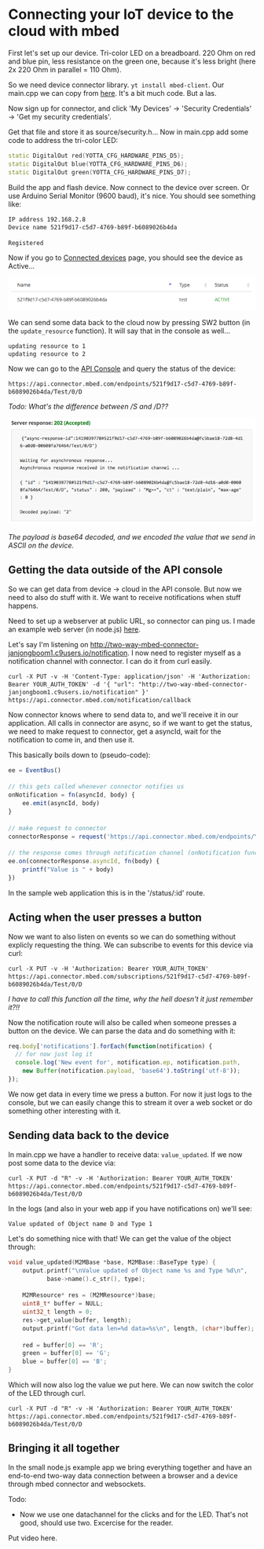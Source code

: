 # Connecting your IoT device to the cloud with mbed

First let's set up our device. Tri-color LED on a breadboard. 220 Ohm on red and blue pin, less resistance on the green one, because it's less bright (here 2x 220 Ohm in parallel = 110 Ohm).

So we need device connector library. `yt install mbed-client`. Our main.cpp we can copy from [here](https://github.com/ARMmbed/mbed-client-examples/blob/master/source/main.cpp). It's a bit much code. But a las.

Now sign up for connector, and click 'My Devices' -> 'Security Credentials' -> 'Get my security credentials'.

Get that file and store it as source/security.h... Now in main.cpp add some code to address the tri-color LED:

```cpp
static DigitalOut red(YOTTA_CFG_HARDWARE_PINS_D5);
static DigitalOut blue(YOTTA_CFG_HARDWARE_PINS_D6);
static DigitalOut green(YOTTA_CFG_HARDWARE_PINS_D7);
```

Build the app and flash device. Now connect to the device over screen. Or use Arduino Serial Monitor (9600 baud), it's nice. You should see something like:

```
IP address 192.168.2.8
Device name 521f9d17-c5d7-4769-b89f-b6089026b4da

Registered
```

Now if you go to [Connected devices](https://connector.mbed.com/#endpoints) page, you should see the device as Active...

![Connector](assets/connector1.png)

We can send some data back to the cloud now by pressing SW2 button (in the `update_resource` function). It will say that in the console as well...

```
updating resource to 1
updating resource to 2
```

Now we can go to the [API Console](https://connector.mbed.com/#console) and query the status of the device:

```
https://api.connector.mbed.com/endpoints/521f9d17-c5d7-4769-b89f-b6089026b4da/Test/0/D
```

*Todo: What's the difference between /S and /D??*

![Connector](assets/connector2.png)

*The payload is base64 decoded, and we encoded the value that we send in ASCII on the device.*

## Getting the data outside of the API console

So we can get data from device -> cloud in the API console. But now we need to also do stuff with it. We want to receive notifications when stuff happens.

Need to set up a webserver at public URL, so connector can ping us. I made an example web server (in node.js) [here](putlinkhere).

Let's say I'm listening on http://two-way-mbed-connector-janjongboom1.c9users.io/notification. I now need to register myself as a notification channel with connector. I can do it from curl easily.

```
curl -X PUT -v -H 'Content-Type: application/json' -H 'Authorization: Bearer YOUR_AUTH_TOKEN' -d '{ "url": "http://two-way-mbed-connector-janjongboom1.c9users.io/notification" }' https://api.connector.mbed.com/notification/callback
```

Now connector knows where to send data to, and we'll receive it in our application. All calls in connector are async, so if we want to get the status, we need to make request to connector, get a asyncId, wait for the notification to come in, and then use it.

This basically boils down to (pseudo-code):

```js
ee = EventBus()

// this gets called whenever connector notifies us
onNotification = fn(asyncId, body) {
    ee.emit(asyncId, body)
}

// make request to connector
connectorResponse = request('https://api.connector.mbed.com/endpoints/YOUR_ID/Test/0/D')

// the response comes through notification channel (onNotification function)
ee.on(connectorResponse.asyncId, fn(body) {
    printf("Value is " + body)
})
```

In the sample web application this is in the '/status/:id' route.

## Acting when the user presses a button

Now we want to also listen on events so we can do something without explicly requesting the thing. We can subscribe to events for this device via curl:

```
curl -X PUT -v -H 'Authorization: Bearer YOUR_AUTH_TOKEN' https://api.connector.mbed.com/subscriptions/521f9d17-c5d7-4769-b89f-b6089026b4da/Test/0/D
```

*I have to call this function all the time, why the hell doesn't it just remember it?!!*

Now the notification route will also be called when someone presses a button on the device. We can parse the data and do something with it:

```js
req.body['notifications'].forEach(function(notification) {
  // for now just log it
  console.log('New event for', notification.ep, notification.path,
    new Buffer(notification.payload, 'base64').toString('utf-8'));
});
```

We now get data in every time we press a button. For now it just logs to the console, but we can easily change this to stream it over a web socket or do something other interesting with it.

## Sending data back to the device

In main.cpp we have a handler to receive data: `value_updated`. If we now post some data to the device via:

```
curl -X PUT -d "R" -v -H 'Authorization: Bearer YOUR_AUTH_TOKEN' https://api.connector.mbed.com/endpoints/521f9d17-c5d7-4769-b89f-b6089026b4da/Test/0/D
```

In the logs (and also in your web app if you have notifications on) we'll see:

```
Value updated of Object name D and Type 1
```

Let's do something nice with that! We can get the value of the object through:

```cpp
void value_updated(M2MBase *base, M2MBase::BaseType type) {
    output.printf("\nValue updated of Object name %s and Type %d\n",
           base->name().c_str(), type);

    M2MResource* res = (M2MResource*)base;
    uint8_t* buffer = NULL;
    uint32_t length = 0;
    res->get_value(buffer, length);
    output.printf("Got data len=%d data=%s\n", length, (char*)buffer);

    red = buffer[0] == 'R';
    green = buffer[0] == 'G';
    blue = buffer[0] == 'B';
}
```

Which will now also log the value we put here. We can now switch the color of the LED through curl.

```
curl -X PUT -d "R" -v -H 'Authorization: Bearer YOUR_AUTH_TOKEN' https://api.connector.mbed.com/endpoints/521f9d17-c5d7-4769-b89f-b6089026b4da/Test/0/D
```

## Bringing it all together

In the small node.js example app we bring everything together and have an end-to-end two-way data connection between a browser and a device through mbed connector and websockets.

Todo:

* Now we use one datachannel for the clicks and for the LED. That's not good, should use two. Excercise for the reader.

Put video here.
